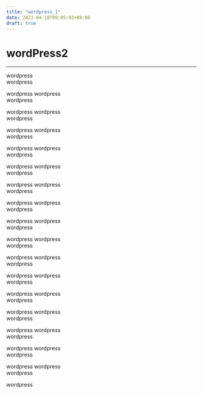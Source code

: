 ```yaml
---
title: "wordpress_1"
date: 2023-04-18T09:05:03+08:00
draft: true
---
```


# wordPress2

---

wordpress  
wordpress  

wordpress
wordpress  
wordpress

wordpress
wordpress  
wordpress

wordpress
wordpress  
wordpress

wordpress
wordpress  
wordpress

wordpress
wordpress  
wordpress

wordpress
wordpress  
wordpress

wordpress
wordpress  
wordpress

wordpress
wordpress  
wordpress

wordpress
wordpress  
wordpress

wordpress
wordpress  
wordpress

wordpress
wordpress  
wordpress

wordpress
wordpress  
wordpress

wordpress
wordpress  
wordpress

wordpress
wordpress  
wordpress

wordpress
wordpress  
wordpress

wordpress
wordpress  
wordpress

wordpress



